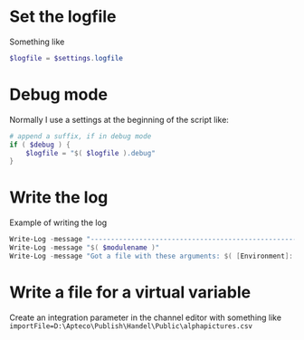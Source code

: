 
# Set the logfile

Something like

```PowerShell
$logfile = $settings.logfile
```

# Debug mode

Normally I use a settings at the beginning of the script like:

```PowerShell
# append a suffix, if in debug mode
if ( $debug ) {
    $logfile = "$( $logfile ).debug"
}
```

# Write the log

Example of writing the log

```PowerShell 
Write-Log -message "----------------------------------------------------"
Write-Log -message "$( $modulename )"
Write-Log -message "Got a file with these arguments: $( [Environment]::GetCommandLineArgs() )"
```

# Write a file for a virtual variable
Create an integration parameter in the channel editor with something like `importFile=D:\Apteco\Publish\Handel\Public\alphapictures.csv`